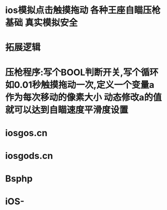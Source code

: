 # ios模拟点击触摸拖动 各种王座自瞄压枪基础 真实模拟安全
# 拓展逻辑
# 压枪程序:写个BOOL判断开关,写个循环如0.01秒触摸拖动一次,定义一个变量a 作为每次移动的像素大小 动态修改a的值就可以达到自瞄速度平滑度设置
# iosgos.cn
# iosgods.cn
# Bsphp
# iOS-
